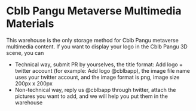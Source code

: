 # Cblb Pangu Metaverse Multimedia Materials

This warehouse is the only storage method for Cblb Pangu metaverse multimedia content. If you want to display your logo in the Cblb Pangu 3D scene, you can

- Technical way, submit PR by yourselves, the title format: Add logo + twitter account (for example: Add logo @cblbapp), the image file name uses your twitter account, and the image format is png, image size 200px x 200px
- Non-technical way, reply us @cblbapp through twitter, attach the pictures you want to add, and we will help you put them in the warehouse
